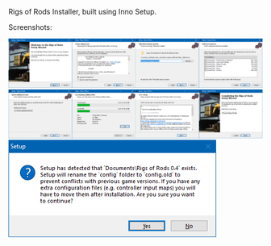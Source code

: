 Rigs of Rods Installer, built using Inno Setup.

Screenshots:

![preview_1](preview_1.png)
![preview_2](preview_2.png)
![preview_2](preview_docswarning.png)
